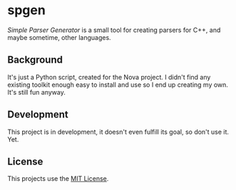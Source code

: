 # spgen

_Simple Parser Generator_ is a small tool for creating parsers for C++, and maybe sometime, other
languages.

## Background

It's just a Python script, created for the Nova project. I didn't find any existing toolkit enough
easy to install and use so I end up creating my own. It's still fun anyway.

## Development

This project is in development, it doesn't even fulfill its goal, so don't use it. Yet.

## License

This projects use the [MIT License](LICENSE.md).
